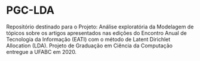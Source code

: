 # PGC-LDA
Repositório destinado para o Projeto: Análise exploratória da Modelagem de tópicos sobre os artigos apresentados nas edições do Encontro Anual de Tecnologia da Informação (EATI) com o método de Latent Dirichlet Allocation (LDA). Projeto de Graduação em Ciência da Computação entregue a UFABC em 2020.
